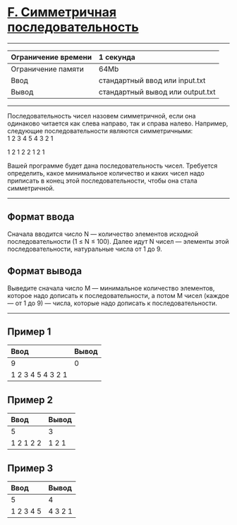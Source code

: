 # [F. Симметричная последовательность](https://contest.yandex.ru/contest/27472/problems/F/)

---
| Ограничение времени | 1 секунда |
| :--- |:--- |
| Ограничение памяти | 64Mb |
| Ввод | стандартный ввод или input.txt |
| Вывод | стандартный вывод или output.txt |
---

Последовательность чисел назовем симметричной, если она одинаково читается как слева направо, так и справа налево. Например, следующие последовательности являются симметричными:  
1 2 3 4 5 4 3 2 1

1 2 1 2 2 1 2 1

Вашей программе будет дана последовательность чисел. Требуется определить, какое минимальное количество и каких чисел надо приписать в конец этой последовательности, чтобы она стала симметричной.

---
## Формат ввода
Сначала вводится число N — количество элементов исходной последовательности (1 ≤ N ≤ 100). Далее идут N чисел — элементы этой последовательности, натуральные числа от 1 до 9.

## Формат вывода
Выведите сначала число M — минимальное количество элементов, которое надо дописать к последовательности, а потом M чисел (каждое — от 1 до 9) — числа, которые надо дописать к последовательности.

---
## Пример 1

| Ввод | Вывод |
| :--- | :--- |
| 9 | 0 |
| 1 2 3 4 5 4 3 2 1 | |

## Пример 2

| Ввод | Вывод |
| :--- | :--- |
| 5 | 3 |
| 1 2 1 2 2 | 1 2 1 |

## Пример 3

| Ввод | Вывод |
| :--- | :--- |
| 5 | 4 |
| 1 2 3 4 5 | 4 3 2 1 |
